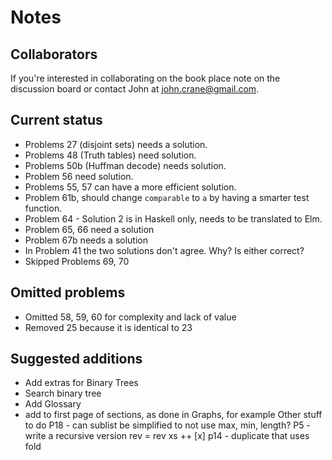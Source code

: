 # Notes 

## Collaborators
If you're interested in collaborating on the book place note on the discussion board or contact John at john.crane@gmail.com.

## Current status
* Problems 27 (disjoint sets) needs a solution. 
* Problems 48 (Truth tables) need solution.
* Problems 50b (Huffman decode) needs solution.
* Problem 56 need solution. 
* Problems 55, 57 can have a more efficient solution.
* Problem 61b, should change ```comparable``` to ```a``` by having a smarter test function.
* Problem 64 - Solution 2 is in Haskell only, needs to be translated to Elm. 
* Problem 65, 66 need a solution
* Problem 67b needs a solution
* In Problem 41 the two solutions don't agree. Why? Is either correct?
* Skipped Problems 69, 70

## Omitted problems
* Omitted 58, 59, 60 for complexity and lack of value
* Removed 25 because it is identical to 23

## Suggested additions
* Add extras for Binary Trees
 * Search binary tree
* Add Glossary
* add to first page of sections, as done in Graphs, for example
Other stuff to do
P18 - can sublist be simplified to not use max, min, length?
P5 - write a recursive version
 rev = rev xs ++ [x]
p14 - duplicate that uses fold